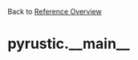
Back to [Reference Overview](https://github.com/pyrustic/pyrustic/blob/master/docs/reference/README.md#readme)

# pyrustic.\_\_main\_\_



<br>


